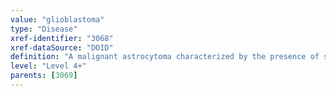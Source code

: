 ```yaml
---
value: "glioblastoma"
type: "Disease"
xref-identifier: "3068"
xref-dataSource: "DOID"
definition: "A malignant astrocytoma characterized by the presence of small areas of necrotizing tissue that is surrounded by anaplastic cells as well as the presence of hyperplastic blood vessels, and that has_material_basis_in abnormally proliferating cells derives_from multiple cell types including astrocytes and oligondroctyes."
level: "Level 4+"
parents: [3069]
---
```

